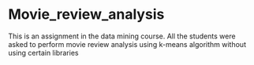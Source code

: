 # Movie_review_analysis
This is an assignment in the data mining course. All the students were asked to perform movie review analysis using k-means algorithm without using certain libraries

